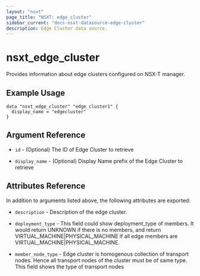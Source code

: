 ```yaml
---
layout: "nsxt"
page_title: "NSXT: edge_cluster"
sidebar_current: "docs-nsxt-datasource-edge-cluster"
description: Edge Cluster data source.
---
```


# nsxt_edge_cluster

Provides information about edge clusters configured on NSX-T manager.

## Example Usage

```
data "nsxt_edge_cluster" "edge_cluster1" {
  display_name = "edgecluster"
}
```

## Argument Reference

* `id` - (Optional) The ID of Edge Cluster to retrieve

* `display_name` - (Optional) Display Name prefix of the Edge Cluster to retrieve

## Attributes Reference

In addition to arguments listed above, the following attributes are exported:

* `description` - Description of the edge cluster.

* `deployment_type` - This field could show deployment_type of members. It would return UNKNOWN if there is no members, and return VIRTUAL_MACHINE|PHYSICAL_MACHINE if all edge members are VIRTUAL_MACHINE|PHYSICAL_MACHINE.

* `member_node_type` - Edge cluster is homogenous collection of transport nodes. Hence all transport nodes of the cluster must be of same type. This field shows the type of transport nodes